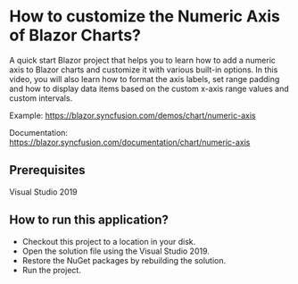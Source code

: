 # How to customize the Numeric Axis of Blazor Charts?

A quick start Blazor project that helps you to learn how to add a numeric axis to Blazor charts and customize it with various built-in options. In this video, you will also learn how to format the axis labels, set range padding and how to display data items based on the custom x-axis range values and custom intervals.
 
Example: https://blazor.syncfusion.com/demos/chart/numeric-axis

Documentation: https://blazor.syncfusion.com/documentation/chart/numeric-axis

## Prerequisites

Visual Studio 2019

## How to run this application?

* Checkout this project to a location in your disk.
* Open the solution file using the Visual Studio 2019.
* Restore the NuGet packages by rebuilding the solution.
* Run the project.

